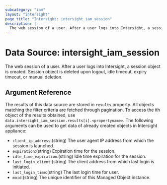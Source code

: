 ```yaml
---
subcategory: "iam"
layout: "intersight"
page_title: "Intersight: intersight_iam_session"
description: |-
  The web session of a user. After a user logs into Intersight, a session object is created. Session object is deleted upon logout, idle timeout, expiry timeout, or manual deletion.
---
```


# Data Source: intersight_iam_session
The web session of a user. After a user logs into Intersight, a session object is created. Session object is deleted upon logout, idle timeout, expiry timeout, or manual deletion.
## Argument Reference
The results of this data source are stored in `results` property.
All objects matching the filter criteria are fetched through pagination.
To access the ith object of the results obtained, use `data.intersight_iam_session.results[i].<propertyname>`.
The following arguments can be used to get data of already created objects in Intersight appliance:
* `client_ip_address`:(string) The user agent IP address from which the session is launched. 
* `expiration`:(string) Expiration time for the session. 
* `idle_time_expiration`:(string) Idle time expiration for the session. 
* `last_login_client`:(string) The client address from which last login is initiated. 
* `last_login_time`:(string) The last login time for user. 
* `moid`:(string) The unique identifier of this Managed Object instance. 
 